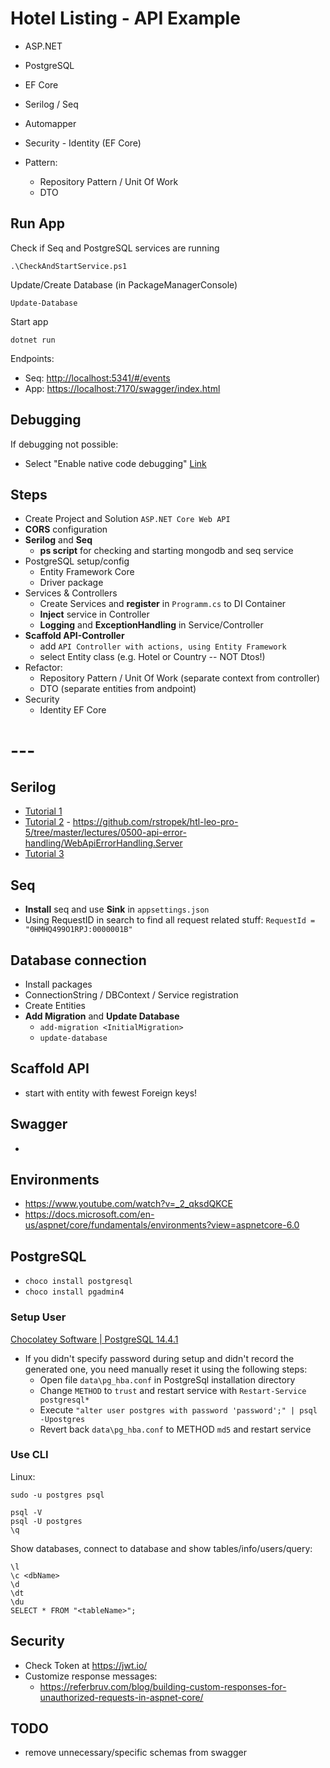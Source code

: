 ﻿# Hotel Listing - API Example

- ASP.NET
- PostgreSQL
- EF Core
- Serilog / Seq
- Automapper
- Security - Identity (EF Core)

- Pattern:
  - Repository Pattern / Unit Of Work
  - DTO

## Run App

Check if Seq and PostgreSQL services are running

```shell
.\CheckAndStartService.ps1
```

Update/Create Database (in PackageManagerConsole)

```shell
Update-Database
```

Start app

```shell
dotnet run
```

Endpoints:

- Seq: <http://localhost:5341/#/events>
- App: <https://localhost:7170/swagger/index.html>

## Debugging

If debugging not possible:

- Select "Enable native code debugging" [Link](https://docs.microsoft.com/en-us/visualstudio/debugger/how-to-enable-debugging-for-aspnet-applications?view=vs-2022)

## Steps

- Create Project and Solution `ASP.NET Core Web API`
- **CORS** configuration
- **Serilog** and **Seq**
  - **ps script** for checking and starting mongodb and seq service
- PostgreSQL setup/config
  - Entity Framework Core
  - Driver package
- Services & Controllers
  - Create Services and **register** in `Programm.cs` to DI Container
  - **Inject** service in Controller
  - **Logging** and **ExceptionHandling** in Service/Controller
- **Scaffold API-Controller**
  - add `API Controller with actions, using Entity Framework`
  - select Entity class (e.g. Hotel or Country -- NOT Dtos!)
- Refactor:
  - Repository Pattern / Unit Of Work (separate context from controller)
  - DTO (separate entities from andpoint)
- Security
  - Identity EF Core

# ---

## Serilog

- [Tutorial 1](https://www.youtube.com/watch?v=MYKTwvowMUI)
- [Tutorial 2](https://www.youtube.com/watch?v=hJ0QHRV3RPQ) - <https://github.com/rstropek/htl-leo-pro-5/tree/master/lectures/0500-api-error-handling/WebApiErrorHandling.Server>
- [Tutorial 3](https://www.youtube.com/watch?v=_iryZxv8Rxw)

## Seq

- **Install** seq and use **Sink** in `appsettings.json`
- Using RequestID in search to find all request related stuff: `RequestId = "0HMHQ499O1RPJ:0000001B"`

## Database connection

- Install packages
- ConnectionString / DBContext / Service registration
- Create Entities
- **Add Migration** and **Update Database**
  - `add-migration <InitialMigration>`
  - `update-database`

## Scaffold API

- start with entity with fewest Foreign keys!

## Swagger

- 

## Environments

- <https://www.youtube.com/watch?v=_2_qksdQKCE>
- <https://docs.microsoft.com/en-us/aspnet/core/fundamentals/environments?view=aspnetcore-6.0>

## PostgreSQL

- `choco install postgresql`
- `choco install pgadmin4`

### Setup User

[Chocolatey Software | PostgreSQL 14.4.1](https://community.chocolatey.org/packages/postgresql "‌")

- If you didn't specify password during setup and didn't record the generated one, you need manually reset it using the following steps:
  - Open file `data\pg_hba.conf` in PostgreSql installation directory
  - Change `METHOD` to `trust` and restart service with `Restart-Service postgresql*`
  - Execute `"alter user postgres with password 'password';" | psql -Upostgres`
  - Revert back `data\pg_hba.conf` to METHOD `md5` and restart service

### Use CLI

Linux:

```shell
sudo -u postgres psql
```

``` shell
psql -V
psql -U postgres
\q
```

Show databases, connect to database and show tables/info/users/query:

```shell
\l
\c <dbName>
\d
\dt
\du
SELECT * FROM "<tableName>";
```

## Security

- Check Token at https://jwt.io/
- Customize response messages:
  - https://referbruv.com/blog/building-custom-responses-for-unauthorized-requests-in-aspnet-core/

## TODO

- remove unnecessary/specific schemas from swagger
